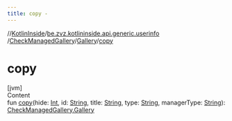 ```yaml
---
title: copy -
---
```

//[KotlinInside](../../../index.md)/[be.zvz.kotlininside.api.generic.userinfo](../../index.md)
/[CheckManagedGallery](../index.md)/[Gallery](index.md)/[copy](copy.md)

# copy

[jvm]  
Content  
fun [copy](copy.md)(hide: [Int](https://kotlinlang.org/api/latest/jvm/stdlib/kotlin/-int/index.html),
id: [String](https://kotlinlang.org/api/latest/jvm/stdlib/kotlin/-string/index.html),
title: [String](https://kotlinlang.org/api/latest/jvm/stdlib/kotlin/-string/index.html),
type: [String](https://kotlinlang.org/api/latest/jvm/stdlib/kotlin/-string/index.html),
managerType: [String](https://kotlinlang.org/api/latest/jvm/stdlib/kotlin/-string/index.html)): [CheckManagedGallery.Gallery](index.md)  




